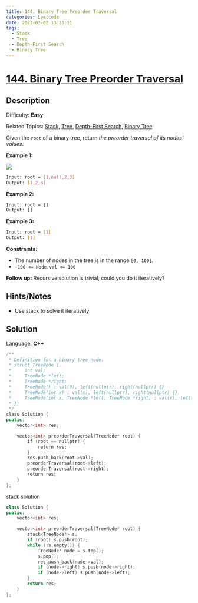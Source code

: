 ```yaml
---
title: 144. Binary Tree Preorder Traversal
categories: Leetcode
date: 2023-02-02 13:23:11
tags:
  - Stack
  - Tree
  - Depth-First Search
  - Binary Tree
---
```


# [144\. Binary Tree Preorder Traversal](https://leetcode.com/problems/binary-tree-preorder-traversal/)

## Description

Difficulty: **Easy**

Related Topics: [Stack](https://leetcode.com/tag/stack/), [Tree](https://leetcode.com/tag/tree/), [Depth-First Search](https://leetcode.com/tag/depth-first-search/), [Binary Tree](https://leetcode.com/tag/binary-tree/)

Given the `root` of a binary tree, return _the preorder traversal of its nodes' values_.

**Example 1:**

![](https://assets.leetcode.com/uploads/2020/09/15/inorder_1.jpg)

```bash
Input: root = [1,null,2,3]
Output: [1,2,3]
```

**Example 2:**

```bash
Input: root = []
Output: []
```

**Example 3:**

```bash
Input: root = [1]
Output: [1]
```

**Constraints:**

* The number of nodes in the tree is in the range `[0, 100]`.
* `-100 <= Node.val <= 100`

**Follow up:** Recursive solution is trivial, could you do it iteratively?

## Hints/Notes

* Use stack to solve it iteratively

## Solution

Language: **C++**

```C++
/**
 * Definition for a binary tree node.
 * struct TreeNode {
 *     int val;
 *     TreeNode *left;
 *     TreeNode *right;
 *     TreeNode() : val(0), left(nullptr), right(nullptr) {}
 *     TreeNode(int x) : val(x), left(nullptr), right(nullptr) {}
 *     TreeNode(int x, TreeNode *left, TreeNode *right) : val(x), left(left), right(right) {}
 * };
 */
class Solution {
public:
    vector<int> res;

    vector<int> preorderTraversal(TreeNode* root) {
        if (root == nullptr) {
            return res;
        }
        res.push_back(root->val);
        preorderTraversal(root->left);
        preorderTraversal(root->right);
        return res;
    }
};
```

stack solution

```C++
class Solution {
public:
    vector<int> res;

    vector<int> preorderTraversal(TreeNode* root) {
        stack<TreeNode*> s;
        if (root) s.push(root);
        while (!s.empty()) {
            TreeNode* node = s.top();
            s.pop();
            res.push_back(node->val);
            if (node->right) s.push(node->right);
            if (node->left) s.push(node->left);
        }
        return res;
    }
};
```
